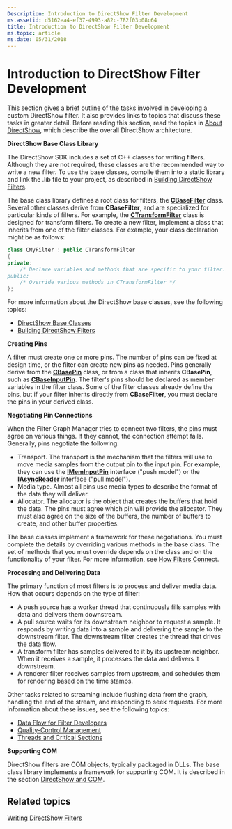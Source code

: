 ```yaml
---
Description: Introduction to DirectShow Filter Development
ms.assetid: d5162ea4-ef37-4993-a82c-782f03b08c64
title: Introduction to DirectShow Filter Development
ms.topic: article
ms.date: 05/31/2018
---
```


# Introduction to DirectShow Filter Development

This section gives a brief outline of the tasks involved in developing a custom DirectShow filter. It also provides links to topics that discuss these tasks in greater detail. Before reading this section, read the topics in [About DirectShow](about-directshow.md), which describe the overall DirectShow architecture.

**DirectShow Base Class Library**

The DirectShow SDK includes a set of C++ classes for writing filters. Although they are not required, these classes are the recommended way to write a new filter. To use the base classes, compile them into a static library and link the .lib file to your project, as described in [Building DirectShow Filters](building-directshow-filters.md).

The base class library defines a root class for filters, the [**CBaseFilter**](cbasefilter.md) class. Several other classes derive from **CBaseFilter**, and are specialized for particular kinds of filters. For example, the [**CTransformFilter**](ctransformfilter.md) class is designed for transform filters. To create a new filter, implement a class that inherits from one of the filter classes. For example, your class declaration might be as follows:


```C++
class CMyFilter : public CTransformFilter
{
private:
    /* Declare variables and methods that are specific to your filter.
public:
    /* Override various methods in CTransformFilter */
};
```



For more information about the DirectShow base classes, see the following topics:

-   [DirectShow Base Classes](directshow-base-classes.md)
-   [Building DirectShow Filters](building-directshow-filters.md)

**Creating Pins**

A filter must create one or more pins. The number of pins can be fixed at design time, or the filter can create new pins as needed. Pins generally derive from the [**CBasePin**](cbasepin.md) class, or from a class that inherits **CBasePin**, such as [**CBaseInputPin**](cbaseinputpin.md). The filter's pins should be declared as member variables in the filter class. Some of the filter classes already define the pins, but if your filter inherits directly from **CBaseFilter**, you must declare the pins in your derived class.

**Negotiating Pin Connections**

When the Filter Graph Manager tries to connect two filters, the pins must agree on various things. If they cannot, the connection attempt fails. Generally, pins negotiate the following:

-   Transport. The transport is the mechanism that the filters will use to move media samples from the output pin to the input pin. For example, they can use the [**IMemInputPin**](/windows/desktop/api/Strmif/nn-strmif-imeminputpin) interface ("push model") or the [**IAsyncReader**](/windows/desktop/api/Strmif/nn-strmif-iasyncreader) interface ("pull model").
-   Media type. Almost all pins use media types to describe the format of the data they will deliver.
-   Allocator. The allocator is the object that creates the buffers that hold the data. The pins must agree which pin will provide the allocator. They must also agree on the size of the buffers, the number of buffers to create, and other buffer properties.

The base classes implement a framework for these negotiations. You must complete the details by overriding various methods in the base class. The set of methods that you must override depends on the class and on the functionality of your filter. For more information, see [How Filters Connect](how-filters-connect.md).

**Processing and Delivering Data**

The primary function of most filters is to process and deliver media data. How that occurs depends on the type of filter:

-   A push source has a worker thread that continuously fills samples with data and delivers them downstream.
-   A pull source waits for its downstream neighbor to request a sample. It responds by writing data into a sample and delivering the sample to the downstream filter. The downstream filter creates the thread that drives the data flow.
-   A transform filter has samples delivered to it by its upstream neighbor. When it receives a sample, it processes the data and delivers it downstream.
-   A renderer filter receives samples from upstream, and schedules them for rendering based on the time stamps.

Other tasks related to streaming include flushing data from the graph, handling the end of the stream, and responding to seek requests. For more information about these issues, see the following topics:

-   [Data Flow for Filter Developers](data-flow-for-filter-developers.md)
-   [Quality-Control Management](quality-control-management.md)
-   [Threads and Critical Sections](threads-and-critical-sections.md)

**Supporting COM**

DirectShow filters are COM objects, typically packaged in DLLs. The base class library implements a framework for supporting COM. It is described in the section [DirectShow and COM](directshow-and-com.md).

## Related topics

<dl> <dt>

[Writing DirectShow Filters](writing-directshow-filters.md)
</dt> </dl>

 

 



